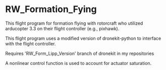 # RW_Formation_Fying

This flight program for formation flying with rotorcraft who utilized arducopter 3.3 on their flight controller (e.g., pixhawk).

This flight program uses a modified version of dronekit-python to interface with the flight controller.

Requires 'RW_Form_Lipp_Version' branch of dronekit in my repositories

A nonlinear control function is used to account for actuator saturation.
